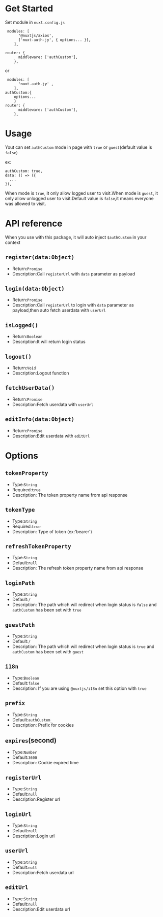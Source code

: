 # Get Started

Set module in `nuxt.config.js`

```
 modules: [
      '@nuxtjs/axios',
      ['nuxt-auth-jy', { options... }],
    ],

router: {
      middleware: ['authCustom'],
    },

```

or

```
 modules: [
      'nuxt-auth-jy' ,
    ],
authCustom:{
    options...
    }
router: {
      middleware: ['authCustom'],
    },
```

# Usage

Yout can set `authCustom` mode in page with `true` or `guest`(default value is `false`)

ex:

```
authCustom: true,
data: () => ({
  ...
}),
```

When mode is `true`, it only allow logged user to visit.When mode is `guest`, it only allow unlogged user to visit.Default value is `false`,it means everyone was allowed to visit.

# API reference

When you use with this package, it will auto inject `$authCustom` in your context

## `register(data:Object)`

- Return:`Promise`
- Description:Call `registerUrl` with `data` parameter as payload

## `login(data:Object)`

- Return:`Promise`
- Description:Call `registerUrl` to login with `data` parameter as payload,then auto fetch userdata with `userUrl`

## `isLogged()`

- Return:`Boolean`
- Description:It will return login status

## `logout()`

- Return:`Void`
- Description:Logout function

## `fetchUserData()`

- Return:`Promise`
- Description:Fetch userdata with `userUrl`

## `editInfo(data:Object)`

- Return:`Promise`
- Description:Edit userdata with `editUrl`

# Options

## `tokenProperty`

- Type:`String`
- Required:`true`
- Description: The token property name from api response

## `tokenType`

- Type:`String`
- Required:`true`
- Description: Type of token (ex:'bearer')

## `refreshTokenProperty`

- Type:`String`
- Default:`null`
- Description: The refresh token property name from api response

## `loginPath`

- Type:`String`
- Default:`/`
- Description: The path which will redirect when login status is `false` and `authCustom` has been set with `true`

## `guestPath`

- Type:`String`
- Default:`/`
- Description: The path which will redirect when login status is `true` and `authCustom` has been set with `guest`

## `i18n`

- Type:`Boolean`
- Default:`false`
- Description: If you are using `@nuxtjs/i18n` set this option with `true`

## `prefix`

- Type:`String`
- Default:`authCustom_`
- Description: Prefix for cookies

## `expires`(second)

- Type:`Number`
- Default:`3600`
- Description: Cookie expired time

## `registerUrl`

- Type:`String`
- Default:`null`
- Description:Register url

## `loginUrl`

- Type:`String`
- Default:`null`
- Description:Login url

## `userUrl`

- Type:`String`
- Default:`null`
- Description:Fetch userdata url

## `editUrl`

- Type:`String`
- Default:`null`
- Description:Edit userdata url
